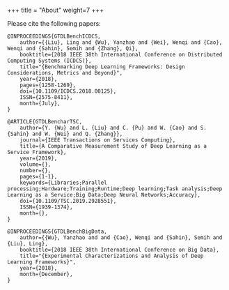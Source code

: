 +++
title = "About"
weight=7
+++

Please cite the following papers:

    @INPROCEEDINGS{GTDLBenchICDCS, 
        author={{Liu}, Ling and {Wu}, Yanzhao and {Wei}, Wenqi and {Cao}, Wenqi and {Sahin}, Semih and {Zhang}, Qi}, 
        booktitle={2018 IEEE 38th International Conference on Distributed Computing Systems (ICDCS)}, 
        title="{Benchmarking Deep Learning Frameworks: Design Considerations, Metrics and Beyond}",
        year={2018},
        pages={1258-1269}, 
        doi={10.1109/ICDCS.2018.00125}, 
        ISSN={2575-8411}, 
        month={July},
    }

    @ARTICLE{GTDLBencharTSC,
        author={Y. {Wu} and L. {Liu} and C. {Pu} and W. {Cao} and S. {Sahin} and W. {Wei} and Q. {Zhang}}, 
        journal={IEEE Transactions on Services Computing}, 
        title={A Comparative Measurement Study of Deep Learning as a Service Framework}, 
        year={2019}, 
        volume={}, 
        number={}, 
        pages={1-1}, 
        keywords={Libraries;Parallel processing;Hardware;Training;Runtime;Deep learning;Task analysis;Deep Learning as a Service;Big Data;Deep Neural Networks;Accuracy}, 
        doi={10.1109/TSC.2019.2928551}, 
        ISSN={1939-1374}, 
        month={},
    }

    @INPROCEEDINGS{GTDLBenchBigData, 
        author={{Wu}, Yanzhao and and {Cao}, Wenqi and {Sahin}, Semih and {Liu}, Ling}, 
        booktitle={2018 IEEE 38th International Conference on Big Data}, 
        title="{Experimental Characterizations and Analysis of Deep Learning Frameworks}", 
        year={2018},
        month={December},
    }